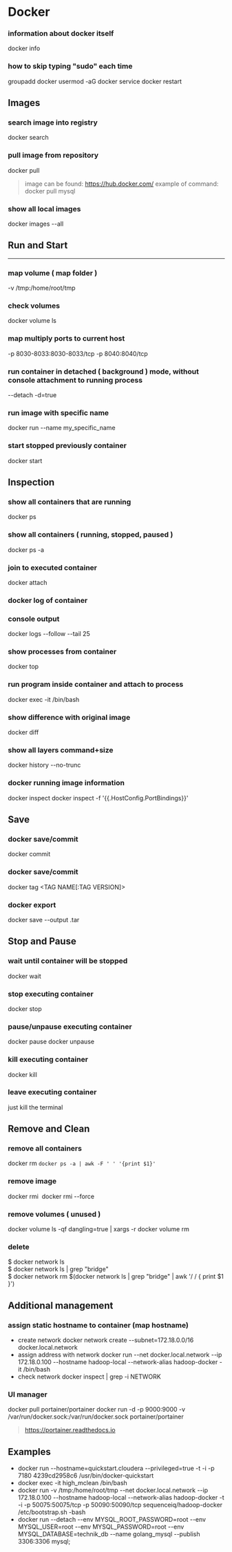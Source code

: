 Docker
======

### information about docker itself
docker info


### how to skip typing "sudo" each time
groupadd docker
usermod -aG docker <username>
service docker restart


Images
------

### search image into registry
docker search <text of search>

### pull image from repository 
docker pull <image name>
> image can be found: https://hub.docker.com/
> example of command: docker pull mysql

### show all local images
docker images --all


## Run and Start 
------

### map volume ( map folder )
-v /tmp:/home/root/tmp 

### check volumes
docker volume ls 

### map multiply ports to current host
-p 8030-8033:8030-8033/tcp  -p 8040:8040/tcp

### run container in detached ( background ) mode, without console attachment to running process
--detach
-d=true

### run image with specific name
docker run --name my_specific_name <name of image>

### start stopped previously container
docker start <CONTAINER ID>


Inspection
------

### show all containers that are running
docker ps

### show all containers ( running, stopped, paused )
docker ps -a

### join to executed container 
docker attach <CONTAINER ID>

### docker log of container 
### console output
docker logs --follow --tail 25 <CONTAINER ID>

### show processes from container 
docker top <CONTAINER ID>

### run program inside container and attach to process 
docker exec -it <CONTAINER ID> /bin/bash

### show difference with original image 
docker diff <CONTAINER ID>

### show all layers command+size
docker history --no-trunc <CONTAINER ID>

### docker running image information
docker inspect 
docker inspect -f '{{.HostConfig.PortBindings}}' <CONTAINER ID>


Save
------
### docker save/commit
docker commit <CONTAINER ID> <new image name>

### docker save/commit
docker tag <CONTAINER ID> <TAG NAME[:TAG VERSION]>

### docker export 
docker save --output <output file name>.tar <CONTAINER ID>


Stop and Pause 
------

### wait until container will be stopped 
docker wait <CONTAINER ID>

### stop executing container
docker stop <CONTAINER ID>

### pause/unpause executing container
docker pause <CONTAINER ID>
docker unpause <CONTAINER ID>

### kill executing container
docker kill <CONTAINER ID>

### leave executing container
just kill the terminal


Remove and Clean 
------
### remove all containers
docker rm `docker ps -a | awk -F ' ' '{print $1}'`

### remove image
docker rmi <IMAGE ID>
docker rmi --force <IMAGE ID>

### remove volumes ( unused )
docker volume ls -qf dangling=true | xargs -r docker volume rm

### delete 
$ docker network ls  
$ docker network ls | grep "bridge"   
$ docker network rm $(docker network ls | grep "bridge" | awk '/ / { print $1 }')


Additional management
------

### assign static hostname to container (map hostname)
* create network
docker network create --subnet=172.18.0.0/16 docker.local.network
* assign address with network
docker run --net docker.local.network --ip 172.18.0.100 --hostname hadoop-local --network-alias hadoop-docker -it <CONTAINER ID> /bin/bash
* check network
docker inspect <CONTAINER ID> | grep -i NETWORK

### UI manager
docker pull portainer/portainer
docker run -d -p 9000:9000 -v /var/run/docker.sock:/var/run/docker.sock portainer/portainer
> https://portainer.readthedocs.io

Examples
------
* docker run --hostname=quickstart.cloudera --privileged=true -t -i -p 7180 4239cd2958c6 /usr/bin/docker-quickstart
* docker exec -it high_mclean /bin/bash
* docker run -v /tmp:/home/root/tmp --net docker.local.network --ip 172.18.0.100 --hostname hadoop-local --network-alias hadoop-docker -t -i  -p  50075:50075/tcp  -p 50090:50090/tcp sequenceiq/hadoop-docker /etc/bootstrap.sh -bash
* docker run --detach --env MYSQL_ROOT_PASSWORD=root --env MYSQL_USER=root --env MYSQL_PASSWORD=root --env MYSQL_DATABASE=technik_db --name golang_mysql --publish 3306:3306 mysql;


